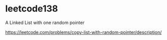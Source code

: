 # leetcode138
A Linked List with one random pointer

https://leetcode.com/problems/copy-list-with-random-pointer/description/
